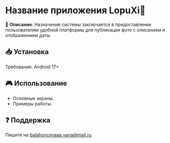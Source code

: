 # Название приложения  LopuXi🐰

📱 **Описание**: Назначение системы заключается в предоставлении пользователям удобной платформы для публикации фото с описанием и отображением даты.  

## 📥 Установка    
Требования: Android 17+ 

## 🎮 Использование   
- Основные экраны.  
- Примеры работы.  

## ❓ Поддержка  
Пишите на balahoncevaaa.yana@mail.ru  
